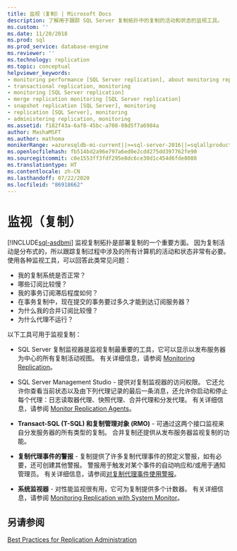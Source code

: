 ```yaml
---
title: 监视（复制）| Microsoft Docs
description: 了解用于跟踪 SQL Server 复制拓扑中的复制的活动和状态的监视工具。
ms.custom: ''
ms.date: 11/20/2018
ms.prod: sql
ms.prod_service: database-engine
ms.reviewer: ''
ms.technology: replication
ms.topic: conceptual
helpviewer_keywords:
- monitoring performance [SQL Server replication], about monitoring replication
- transactional replication, monitoring
- monitoring [SQL Server replication]
- merge replication monitoring [SQL Server replication]
- snapshot replication [SQL Server], monitoring
- replication [SQL Server], monitoring
- administering replication, monitoring
ms.assetid: f182f43a-6af8-45bc-a708-08d5f7a6984a
author: MashaMSFT
ms.author: mathoma
monikerRange: =azuresqldb-mi-current||>=sql-server-2016||=sqlallproducts-allversions
ms.openlocfilehash: fb514bd2a96e797a6ed0e2cdd275dd397762fe90
ms.sourcegitcommit: c8e1553ff3fdf295e8dc6ce30d1c454d6fde8088
ms.translationtype: HT
ms.contentlocale: zh-CN
ms.lasthandoff: 07/22/2020
ms.locfileid: "86918662"
---
```

# <a name="monitoring-replication"></a>监视（复制）
[!INCLUDE[sql-asdbmi](../../../includes/applies-to-version/sql-asdbmi.md)]
  监视复制拓扑是部署复制的一个重要方面。 因为复制活动是分布式的，所以跟踪复制过程中涉及的所有计算机的活动和状态非常有必要。 使用各种监视工具，可以回答此类常见问题： 

-   我的复制系统是否正常？
-   哪些订阅比较慢？
-   我的事务订阅滞后程度如何？
-   在事务复制中，现在提交的事务要过多久才能到达订阅服务器？
-   为什么我的合并订阅比较慢？
-   为什么代理不运行？  
  

以下工具可用于监视复制：  
  
-   SQL Server 复制监视器是监视复制最重要的工具，它可以显示以发布服务器为中心的所有复制活动视图。 有关详细信息，请参阅 [Monitoring Replication](../../../relational-databases/replication/monitor/monitor-performance-with-replication-monitor.md)。 
-   SQL Server Management Studio - 提供对复制监视器的访问权限。 它还允许你查看当前状态以及由下列代理记录的最后一条消息，还允许你启动和停止每个代理：日志读取器代理、快照代理、合并代理和分发代理。 有关详细信息，请参阅 [Monitor Replication Agents](../../../relational-databases/replication/monitor/monitor-replication-agents.md)。  
  
-   **Transact-SQL (T-SQL) 和复制管理对象 (RMO)** - 可通过这两个接口监视来自分发服务器的所有类型的复制。 合并复制还提供从发布服务器监视复制的功能。  
  
-   **复制代理事件的警报** - 复制提供了许多复制代理事件的预定义警报，如有必要，还可创建其他警报。 警报用于触发对某个事件的自动响应和/或用于通知管理员。 有关详细信息，请参阅[对复制代理事件使用警报](../../../relational-databases/replication/agents/use-alerts-for-replication-agent-events.md)。  
  
-   **系统监视器** - 对性能监视很有用，它可为复制提供多个计数器。 有关详细信息，请参阅 [Monitoring Replication with System Monitor](../../../relational-databases/replication/monitor/monitoring-replication-with-system-monitor.md)。  
  

## <a name="see-also"></a>另请参阅  
 [Best Practices for Replication Administration](../../../relational-databases/replication/administration/best-practices-for-replication-administration.md)   

  
  
